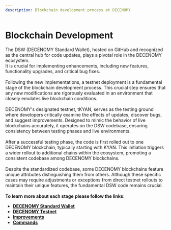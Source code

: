 ```yaml
---
description: Blockchain development process at DECENOMY
---
```


# Blockchain Development

The DSW (DECENOMY Standard Wallet), hosted on GitHub and recognized as the central hub for code updates, plays a pivotal role in the DECENOMY ecosystem. \
It is crucial for implementing enhancements, including new features, functionality upgrades, and critical bug fixes.\
\
Following the new implementations, a testnet deployment is a fundamental stage of the blockchain development process. This crucial step ensures that any new modifications are rigorously evaluated in an environment that closely emulates live blockchain conditions.\
\
DECENOMY's designated testnet, tKYAN, serves as the testing ground where developers critically examine the effects of updates, discover bugs, and suggest improvements. Designed to mimic the behavior of live blockchains accurately, it operates on the DSW codebase, ensuring consistency between testing phases and live environments.\
\
After a successful testing phase, the code is first rolled out to one DECENOMY blockchain, typically starting with KYAN. This initiation triggers a wider rollout to additional chains within the ecosystem, promoting a consistent codebase among DECENOMY blockchains.\
\
Despite the standardized codebase, some DECENOMY blockchains feature unique attributes distinguishing them from others. Although these specific cases may require adjustments or exceptions from direct testnet rollouts to maintain their unique features, the fundamental DSW code remains crucial.\
\
**To learn more about each stage** **please follow the links**:

* [**DECENOMY Standard Wallet**](https://app.gitbook.com/o/-MiHp-KHheyHIlVQn3UX/s/-MiHm486VotxVq44a\_Jg/\~/changes/259/blockchain-development/decenomy-standard-wallet)
* [**DECENOMY Testnet**](https://app.gitbook.com/o/-MiHp-KHheyHIlVQn3UX/s/-MiHm486VotxVq44a\_Jg/\~/changes/259/blockchain-development/decenomy-testnet)
* [**Improvements**](improvements/)
* [**Commands**](commands.md)

